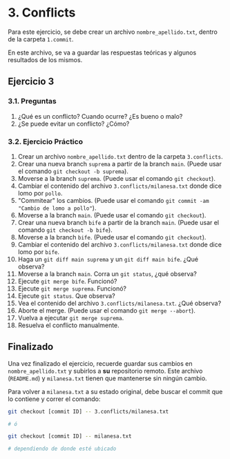 # 3. Conflicts

Para este ejercicio, se debe crear un archivo `nombre_apellido.txt`, dentro de la carpeta `1.commit`.

En este archivo, se va a guardar las respuestas teóricas y algunos resultados de los mismos.

## Ejercicio 3

### 3.1. Preguntas

1. ¿Qué es un conflicto? Cuando ocurre? ¿Es bueno o malo?
2. ¿Se puede evitar un conflicto? ¿Cómo?

### 3.2. Ejercicio Práctico

1. Crear un archivo `nombre_apellido.txt` dentro de la carpeta `3.conflicts`.
2. Crear una nueva branch `suprema` a partir de la branch `main`. (Puede usar el comando `git checkout -b suprema`).
3. Moverse a la branch `suprema`. (Puede usar el comando `git checkout`).
4. Cambiar el contenido del archivo `3.conflicts/milanesa.txt` donde dice lomo por `pollo`.
5. "Commitear" los cambios. (Puede usar el comando `git commit -am "Cambio de lomo a pollo"`).
6. Moverse a la branch `main`. (Puede usar el comando `git checkout`).
7. Crear una nueva branch `bife` a partir de la branch `main`. (Puede usar el comando `git checkout -b bife`).
8. Moverse a la branch `bife`. (Puede usar el comando `git checkout`).
9. Cambiar el contenido del archivo `3.conflicts/milanesa.txt` donde dice lomo por `bife`. 
10. Haga un `git diff main suprema` y un `git diff main bife`. ¿Qué observa? 
11. Moverse a la branch `main`. Corra un `git status`, ¿qué observa?
12. Ejecute `git merge bife`. Funcionó?
13. Ejecute `git merge suprema`. Funcionó?
14. Ejecute `git status`. Que observa?
15. Vea el contenido del archivo `3.conflicts/milanesa.txt`. ¿Qué observa?
16. Aborte el merge. (Puede usar el comando `git merge --abort`).
17. Vuelva a ejecutar `git merge suprema`.
18. Resuelva el conflicto manualmente.

## Finalizado

Una vez finalizado el ejercicio, recuerde guardar sus cambios en `nombre_apellido.txt` y subirlos a **su** repositorio remoto. Este archivo (`README.md`) y `milanesa.txt` tienen que mantenerse sin ningún cambio.

Para volver a `milanesa.txt` a su estado original, debe buscar el commit que lo contiene y correr el comando:
```bash
git checkout [commit ID] -- 3.conflicts/milanesa.txt

# ó

git checkout [commit ID] -- milanesa.txt

# dependiendo de donde esté ubicado
```
